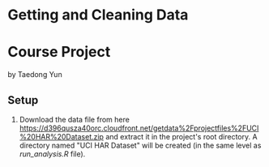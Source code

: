 # Getting and Cleaning Data
# Course Project

by Taedong Yun

## Setup

1. Download the data file from here https://d396qusza40orc.cloudfront.net/getdata%2Fprojectfiles%2FUCI%20HAR%20Dataset.zip and extract it in the project's root directory. A directory named "UCI HAR Dataset" will be created (in the same level as *run_analysis.R* file).
